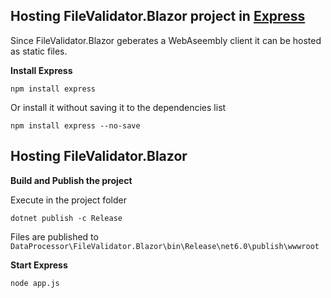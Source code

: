 ## Hosting FileValidator.Blazor project in [Express](https://expressjs.com/)

Since FileValidator.Blazor geberates a WebAseembly client it can be hosted as static files.

**Install Express**
```
npm install express
```

Or install it without saving it to the dependencies list
```
npm install express --no-save
```

## Hosting FileValidator.Blazor

**Build and Publish the project**

Execute in the project folder
```
dotnet publish -c Release
```

Files are published to `DataProcessor\FileValidator.Blazor\bin\Release\net6.0\publish\wwwroot`

**Start Express**
```
node app.js
```

